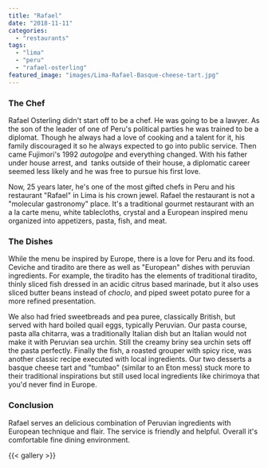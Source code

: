 ```yaml
---
title: "Rafael"
date: "2018-11-11"
categories: 
  - "restaurants"
tags: 
  - "lima"
  - "peru"
  - "rafael-osterling"
featured_image: "images/Lima-Rafael-Basque-cheese-tart.jpg"
---
```

### The Chef

Rafael Osterling didn't start off to be a chef. He was going to be a
lawyer. As the son of the leader of one of Peru's political parties he
was trained to be a diplomat. Though he always had a love of cooking
and a talent for it, his family discouraged it so he always expected
to go into public service. Then came Fujimori's 1992 _autogolpe_ and
everything changed. With his father under house arrest, and  tanks
outside of their house, a diplomatic career seemed less likely and he
was free to pursue his first love.

Now, 25 years later, he's one of the most gifted chefs in Peru and his
restaurant "Rafael" in Lima is his crown jewel. Rafael the restaurant
is not a "molecular gastronomy" place. It's a traditional gourmet
restaurant with an a la carte menu, white tablecloths, crystal and a
European inspired menu organized into appetizers, pasta, fish, and
meat.

### The Dishes

While the menu be inspired by Europe, there is a love for Peru and its
food. Ceviche and tiradito are there as well as "European" dishes with
peruvian ingredients. For example, the tiradito has the elements of
traditional tiradito, thinly sliced fish dressed in an acidic citrus
based marinade, but it also uses sliced butter beans instead of
_choclo_, and piped sweet potato puree for a more refined
presentation.

We also had fried sweetbreads and pea puree, classically British, but
served with hard boiled quail eggs, typically Peruvian. Our pasta
course, pasta alla chitarra, was a traditionally Italian dish but an
Italian would not make it with Peruvian sea urchin. Still the creamy
briny sea urchin sets off the pasta perfectly. Finally the fish, a
roasted grouper with spicy rice, was another classic recipe executed
with local ingredients. Our two desserts a basque cheese tart and
"tumbao" (similar to an Eton mess) stuck more to their traditional
inspirations but still used local ingredients like chirimoya that
you'd never find in Europe.

### Conclusion

Rafael serves an delicious combination of Peruvian ingredients with
European technique and flair. The service is friendly and
helpful. Overall it's comfortable fine dining environment.

{{< gallery >}}
